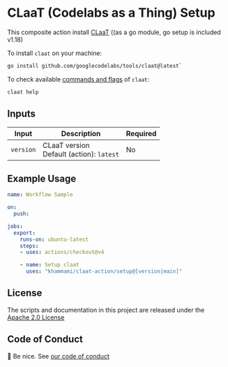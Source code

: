# CLaaT (Codelabs as a Thing) Setup

This composite action install [CLaaT](https://github.com/googlecodelabs/tools) ((as a go module, go setup is included v1.18)

To install `claat` on your machine:

```bash
go install github.com/googlecodelabs/tools/claat@latest`
```

To check available [commands and flags](docs/claat_command_help.md) of `claat`:

```bash
claat help
```

## Inputs

| **Input**     | **Description**                               | **Required** |
|---------------|-----------------------------------------------|--------------|
| `version`     | CLaaT version <br> Default (action): `latest` | No           |

## Example Usage

```yaml
name: Workflow Sample

on:
  push:

jobs:
  export:
    runs-on: ubuntu-latest
    steps:
    - uses: actions/checkout@v4

    - name: Setup claat
      uses: "khammami/claat-action/setup@[version|main]"

```

## License

The scripts and documentation in this project are released under the [Apache 2.0 License](LICENSE)

## Code of Conduct

:wave: Be nice. See [our code of conduct](.github/CODE_OF_CONDUCT.md)
